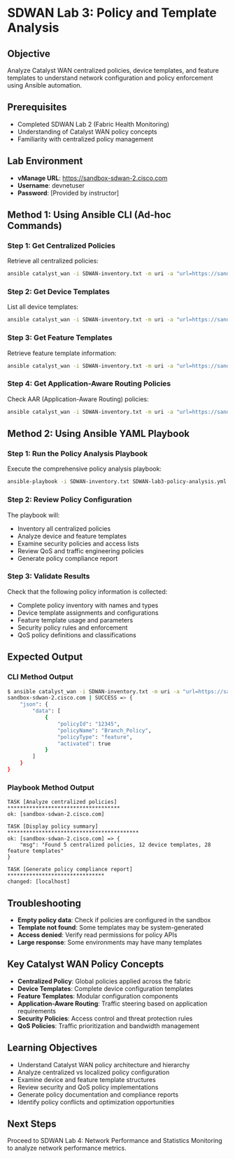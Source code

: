 # SDWAN Lab 3: Policy and Template Analysis

## Objective
Analyze Catalyst WAN centralized policies, device templates, and feature templates to understand network configuration and policy enforcement using Ansible automation.

## Prerequisites
- Completed SDWAN Lab 2 (Fabric Health Monitoring)
- Understanding of Catalyst WAN policy concepts
- Familiarity with centralized policy management

## Lab Environment
- **vManage URL**: https://sandbox-sdwan-2.cisco.com
- **Username**: devnetuser
- **Password**: [Provided by instructor]

## Method 1: Using Ansible CLI (Ad-hoc Commands)

### Step 1: Get Centralized Policies
Retrieve all centralized policies:
```bash
ansible catalyst_wan -i SDWAN-inventory.txt -m uri -a "url=https://sandbox-sdwan-2.cisco.com/dataservice/template/policy/vedge method=GET validate_certs=false"
```

### Step 2: Get Device Templates
List all device templates:
```bash
ansible catalyst_wan -i SDWAN-inventory.txt -m uri -a "url=https://sandbox-sdwan-2.cisco.com/dataservice/template/device method=GET validate_certs=false"
```

### Step 3: Get Feature Templates
Retrieve feature template information:
```bash
ansible catalyst_wan -i SDWAN-inventory.txt -m uri -a "url=https://sandbox-sdwan-2.cisco.com/dataservice/template/feature method=GET validate_certs=false"
```

### Step 4: Get Application-Aware Routing Policies
Check AAR (Application-Aware Routing) policies:
```bash
ansible catalyst_wan -i SDWAN-inventory.txt -m uri -a "url=https://sandbox-sdwan-2.cisco.com/dataservice/template/policy/definition/app-route method=GET validate_certs=false"
```

## Method 2: Using Ansible YAML Playbook

### Step 1: Run the Policy Analysis Playbook
Execute the comprehensive policy analysis playbook:
```bash
ansible-playbook -i SDWAN-inventory.txt SDWAN-lab3-policy-analysis.yml
```

### Step 2: Review Policy Configuration
The playbook will:
- Inventory all centralized policies
- Analyze device and feature templates
- Examine security policies and access lists
- Review QoS and traffic engineering policies
- Generate policy compliance report

### Step 3: Validate Results
Check that the following policy information is collected:
- Complete policy inventory with names and types
- Device template assignments and configurations
- Feature template usage and parameters
- Security policy rules and enforcement
- QoS policy definitions and classifications

## Expected Output

### CLI Method Output
```bash
$ ansible catalyst_wan -i SDWAN-inventory.txt -m uri -a "url=https://sandbox-sdwan-2.cisco.com/dataservice/template/policy/vedge method=GET"
sandbox-sdwan-2.cisco.com | SUCCESS => {
    "json": {
        "data": [
            {
                "policyId": "12345",
                "policyName": "Branch_Policy",
                "policyType": "feature",
                "activated": true
            }
        ]
    }
}
```

### Playbook Method Output
```
TASK [Analyze centralized policies] ************************************
ok: [sandbox-sdwan-2.cisco.com]

TASK [Display policy summary] ******************************************
ok: [sandbox-sdwan-2.cisco.com] => {
    "msg": "Found 5 centralized policies, 12 device templates, 28 feature templates"
}

TASK [Generate policy compliance report] *******************************
changed: [localhost]
```

## Troubleshooting
- **Empty policy data**: Check if policies are configured in the sandbox
- **Template not found**: Some templates may be system-generated
- **Access denied**: Verify read permissions for policy APIs
- **Large response**: Some environments may have many templates

## Key Catalyst WAN Policy Concepts
- **Centralized Policy**: Global policies applied across the fabric
- **Device Templates**: Complete device configuration templates
- **Feature Templates**: Modular configuration components
- **Application-Aware Routing**: Traffic steering based on application requirements
- **Security Policies**: Access control and threat protection rules
- **QoS Policies**: Traffic prioritization and bandwidth management

## Learning Objectives
- Understand Catalyst WAN policy architecture and hierarchy
- Analyze centralized vs localized policy configuration
- Examine device and feature template structures
- Review security and QoS policy implementations
- Generate policy documentation and compliance reports
- Identify policy conflicts and optimization opportunities

## Next Steps
Proceed to SDWAN Lab 4: Network Performance and Statistics Monitoring to analyze network performance metrics.